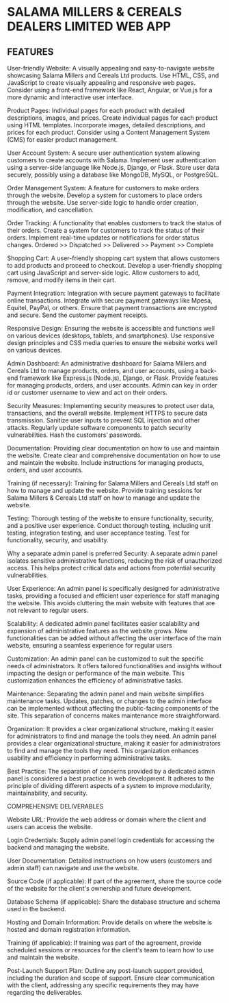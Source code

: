 # SALAMA MILLERS & CEREALS DEALERS LIMITED WEB APP 
 
## FEATURES

User-friendly Website:
A visually appealing and easy-to-navigate website showcasing Salama Millers and Cereals Ltd products.
Use HTML, CSS, and JavaScript to create visually appealing and responsive web pages.
Consider using a front-end framework like React, Angular, or Vue.js for a more dynamic and interactive user interface.


Product Pages:
Individual pages for each product with detailed descriptions, images, and prices.
Create individual pages for each product using HTML templates.
Incorporate images, detailed descriptions, and prices for each product.
Consider using a Content Management System (CMS) for easier product management.


User Account System:
A secure user authentication system allowing customers to create accounts with Salama.
Implement user authentication using a server-side language like Node.js, Django, or Flask.
Store user data securely, possibly using a database like MongoDB, MySQL, or PostgreSQL.


Order Management System:
A feature for customers to make orders through the website.
Develop a system for customers to place orders through the website.
Use server-side logic to handle order creation, modification, and cancellation.


Order Tracking:
A functionality that enables customers to track the status of their orders.
Create a system for customers to track the status of their orders.
Implement real-time updates or notifications for order status changes.
Ordered >> Dispatched >> Delivered >> Payment >> Complete


Shopping Cart:
A user-friendly shopping cart system that allows customers to add products and proceed to checkout.
Develop a user-friendly shopping cart using JavaScript and server-side logic.
Allow customers to add, remove, and modify items in their cart.

Payment Integration:
Integration with secure payment gateways to facilitate online transactions.
Integrate with secure payment gateways like Mpesa, Equitel, PayPal, or others.
Ensure that payment transactions are encrypted and secure.
Send the customer payment receipts.


Responsive Design:
Ensuring the website is accessible and functions well on various devices (desktops, tablets, and smartphones).
Use responsive design principles and CSS media queries to ensure the website works well on various devices.

Admin Dashboard:
An administrative dashboard for Salama Millers and Cereals Ltd to manage products, orders, and user accounts, using a back-end framework like Express.js (Node.js), Django, or Flask.
Provide features for managing products, orders, and user accounts.
Admin can key in order id or customer username to view and act on their orders.

Security Measures:
Implementing security measures to protect user data, transactions, and the overall website.
Implement HTTPS to secure data transmission.
Sanitize user inputs to prevent SQL injection and other attacks.
Regularly update software components to patch security vulnerabilities.
Hash the customers’ passwords.

Documentation:
Providing clear documentation on how to use and maintain the website.
Create clear and comprehensive documentation on how to use and maintain the website.
Include instructions for managing products, orders, and user accounts.


Training (if necessary):
Training for Salama Millers and Cereals Ltd staff on how to manage and update the website.
Provide training sessions for Salama Millers & Cereals Ltd staff on how to manage and update the website.

Testing:
Thorough testing of the website to ensure functionality, security, and a positive user experience.
Conduct thorough testing, including unit testing, integration testing, and user acceptance testing.
Test for functionality, security, and usability.


Why a separate admin panel is preferred
Security:
A separate admin panel isolates sensitive administrative functions, reducing the risk of unauthorized access. This helps protect critical data and actions from potential security vulnerabilities.

User Experience:
An admin panel is specifically designed for administrative tasks, providing a focused and efficient user experience for staff managing the website. This avoids cluttering the main website with features that are not relevant to regular users.

Scalability:
A dedicated admin panel facilitates easier scalability and expansion of administrative features as the website grows. New functionalities can be added without affecting the user interface of the main website, ensuring a seamless experience for regular users

Customization:
An admin panel can be customized to suit the specific needs of administrators. It offers tailored functionalities and insights without impacting the design or performance of the main website. This customization enhances the efficiency of administrative tasks.

Maintenance:
Separating the admin panel and main website simplifies maintenance tasks. Updates, patches, or changes to the admin interface can be implemented without affecting the public-facing components of the site. This separation of concerns makes maintenance more straightforward.

Organization:
It provides a clear organizational structure, making it easier for administrators to find and manage the tools they need.
An admin panel provides a clear organizational structure, making it easier for administrators to find and manage the tools they need. This organization enhances usability and efficiency in performing administrative tasks.

Best Practice:
The separation of concerns provided by a dedicated admin panel is considered a best practice in web development. It adheres to the principle of dividing different aspects of a system to improve modularity, maintainability, and security.







COMPREHENSIVE DELIVERABLES 

Website URL:
Provide the web address or domain where the client and users can access the website.

Login Credentials:
Supply admin panel login credentials for accessing the backend and managing the website.

User Documentation:
Detailed instructions on how users (customers and admin staff) can navigate and use the website.

Source Code (if applicable):
If part of the agreement, share the source code of the website for the client's ownership and future development.

Database Schema (if applicable):
Share the database structure and schema used in the backend.

Hosting and Domain Information:
Provide details on where the website is hosted and domain registration information.

Training (if applicable):
If training was part of the agreement, provide scheduled sessions or resources for the client's team to learn how to use and maintain the website.

Post-Launch Support Plan:
Outline any post-launch support provided, including the duration and scope of support.
Ensure clear communication with the client, addressing any specific requirements they may have regarding the deliverables.
